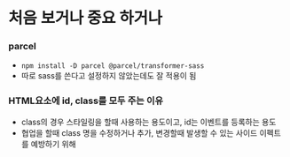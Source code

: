 # 처음 보거나 중요 하거나

### parcel

- `npm install -D parcel @parcel/transformer-sass`
- 따로 sass를 쓴다고 설정하지 않았는데도 잘 적용이 됨

### HTML요소에 id, class를 모두 주는 이유

- class의 경우 스타일링을 할때 사용하는 용도이고, id는 이벤트를 등록하는 용도
- 협업을 할때 class 명을 수정하거나 추가, 변경할때 발생할 수 있는 사이드 이펙트를 예방하기 위해
